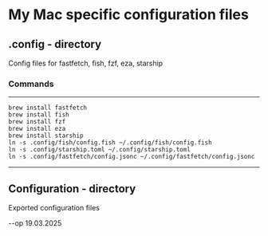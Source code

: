 # My Mac specific configuration files

## .config - directory
Config files for fastfetch, fish, fzf, eza, starship

### Commands
----
```
brew install fastfetch
brew install fish
brew install fzf
brew install eza
brew install starship 
ln -s .config/fish/config.fish ~/.config/fish/config.fish
ln -s .config/starship.toml ~/.config/starship.toml
ln -s .config/fastfetch/config.jsonc ~/.config/fastfetch/config.jsonc
```
---

## Configuration - directory
Exported configuration files

--op 19.03.2025
